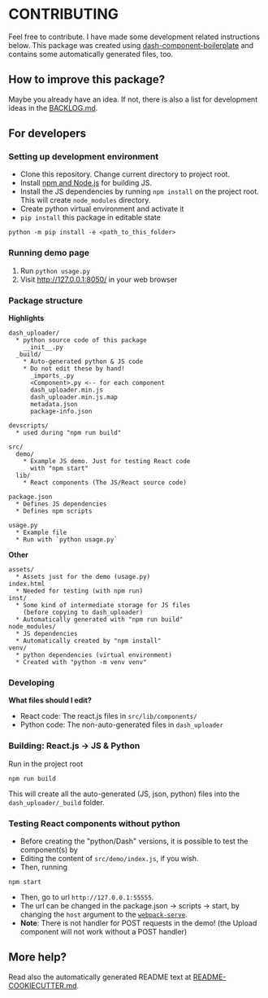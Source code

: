 # CONTRIBUTING

Feel free to contribute. I have made some development related instructions below. This package was created using [dash-component-boilerplate](https://github.com/plotly/dash-component-boilerplate) and contains some automatically generated files, too.

## How to improve this package?

Maybe you already have an idea. If not, there is also a list for development ideas in the [BACKLOG.md](BACKLOG.md).
## For developers
### Setting up development environment
- Clone this repository. Change current directory to project root.
- Install [npm and Node.js](https://nodejs.org) for building JS.
- Install the JS dependencies by running `npm install` on the project root. This will create `node_modules` directory.
- Create python virtual environment and activate it
- `pip install` this package in editable state
```
python -m pip install -e <path_to_this_folder>
```

### Running demo page
1. Run `python usage.py`
2. Visit http://127.0.0.1:8050/ in your web browser

### Package structure


**Highlights**
```
dash_uploader/
  * python source code of this package
    __init__.py
  _build/
    * Auto-generated python & JS code
    * Do not edit these by hand!
      _imports_.py
      <Component>.py <-- for each component
      dash_uploader.min.js
      dash_uploader.min.js.map
      metadata.json
      package-info.json
    
devscripts/
  * used during "npm run build"
  
src/
  demo/
    * Example JS demo. Just for testing React code
      with "npm start"
  lib/
    * React components (The JS/React source code)

package.json
  * Defines JS dependencies
  * Defines npm scripts

usage.py
  * Example file
  * Run with `python usage.py`
```
**Other**
```
assets/
  * Assets just for the demo (usage.py)
index.html
  * Needed for testing (with npm run)
inst/
  * Some kind of intermediate storage for JS files 
    (before copying to dash_uploader)
  * Automatically generated with "npm run build"
node_modules/
  * JS dependencies
  * Automatically created by "npm install"
venv/
  * python dependencies (virtual environment)
  * Created with "python -m venv venv"
```
### Developing
**What files should I edit?**<br>

- React code: The react.js files in `src/lib/components/`<br>
- Python code: The non-auto-generated files in `dash_uploader` 


### Building: React.js -> JS & Python
Run in the project root
```
npm run build
```
This will create all the auto-generated (JS, json, python) files into the `dash_uploader/_build` folder.


### Testing React components without python
- Before creating the "python/Dash" versions, it is possible to test the component(s) by
- Editing the content of `src/demo/index.js`, if you wish.
- Then, running
```
npm start
```
- Then, go to url `http://127.0.0.1:55555`. 
- The url can be changed in the package.json -> scripts -> start, by changing the `host` argument to the [`webpack-serve`](https://www.npmjs.com/package/webpack-serve).
- **Note**: There is not handler for POST requests in the demo! (the Upload component will not work without a POST handler)

## More help?
Read also the automatically generated README text at [README-COOKIECUTTER.md](README-COOKIECUTTER.md).